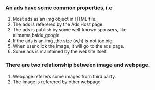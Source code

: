 ### An ads have some common properties, i.e

1. Most ads as an img object in HTML file.
2. The ads is referered by the Ads Host page.
3. The ads is publish by some well-known sponsers, like alimama,baidu,google.
4. If the ads is an img ,the size (w,h) is not too big.  
5. When user click the image, it will go to the ads page. 
6. Some ads is maintained by the website itself.

### There are two relationship between image and webpage.
1. Webpage referers some images from third party.
2. The image is referered by other webpage. 
